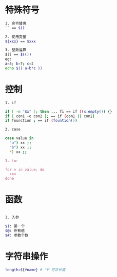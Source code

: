 
# 特殊符号

```bash
1. 命令替换  
`` == $()

2. 使用变量
${xxx} == $xxx  

3. 整数运算
$[] == $(())
eg:
a=5; b=7; c=2
echo $(( a+b*c ))

```

# 控制

```bash
1. if 

if [ -n "$x" ]; then ... fi == if (!x.empty()) {}
if [ con1 -o con2 ]; == if (con1 || con2)
if founction ; == if (fountion())

2. case

case value in
  "a") xx ;;
  "b") xx ;;
  *) xx ;;

3. for 

for v in value; do
  xxx
done

```

# 函数

```bash

1. 入参

$1: 第一个
$@: 所有值
$#: 参数个数

```

# 字符串操作

```bash
length=${#name} # '#'可求长度
```
